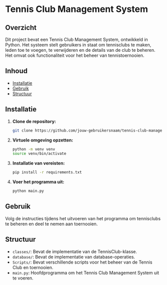 # Tennis Club Management System

## Overzicht

Dit project bevat een Tennis Club Management System, ontwikkeld in Python. Het systeem stelt gebruikers in staat om tennisclubs te maken, leden toe te voegen, te verwijderen en de details van de club te beheren. Het omvat ook functionaliteit voor het beheer van tennistoernooien.

## Inhoud

- [Installatie](#installatie)
- [Gebruik](#gebruik)
- [Structuur](#structuur)

## Installatie

1. **Clone de repository:**
    ```bash
    git clone https://github.com/jouw-gebruikersnaam/tennis-club-management-system.git
    ```

2. **Virtuele omgeving opzetten:**
    ```bash
    python -m venv venv
    source venv/bin/activate 
    ```

3. **Installatie van vereisten:**
    ```bash
    pip install -r requirements.txt
    ```

4. **Voer het programma uit:**
    ```bash
    python main.py
    ```

## Gebruik

Volg de instructies tijdens het uitvoeren van het programma om tennisclubs te beheren en deel te nemen aan toernooien.

## Structuur

- `classes/`: Bevat de implementatie van de TennisClub-klasse.
- `database/`: Bevat de implementatie van database-operaties.
- `Scripts/`: Bevat verschillende scripts voor het beheer van de Tennis Club en toernooien.
- `main.py`: Hoofdprogramma om het Tennis Club Management System uit te voeren.

